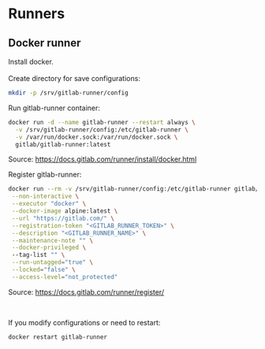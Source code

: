 # Runners

## Docker runner

Install docker.
<br/><br/>
Create directory for save configurations:

```bash
mkdir -p /srv/gitlab-runner/config
```

Run gitlab-runner container:
```bash
docker run -d --name gitlab-runner --restart always \
  -v /srv/gitlab-runner/config:/etc/gitlab-runner \
  -v /var/run/docker.sock:/var/run/docker.sock \
  gitlab/gitlab-runner:latest
```
Source: https://docs.gitlab.com/runner/install/docker.html

Register gitlab-runner:
```bash
docker run --rm -v /srv/gitlab-runner/config:/etc/gitlab-runner gitlab/gitlab-runner register \
 --non-interactive \
 --executor "docker" \
 --docker-image alpine:latest \
 --url "https://gitlab.com/" \
 --registration-token "<GITLAB_RUNNER_TOKEN>" \
 --description "<GITLAB_RUNNER_NAME>" \
 --maintenance-note "" \
 --docker-privileged \ 
 --tag-list "" \
 --run-untagged="true" \
 --locked="false" \
 --access-level="not_protected"
```
Source: https://docs.gitlab.com/runner/register/

<br/>

If you modify configurations or need to restart:
```bash
docker restart gitlab-runner
```
